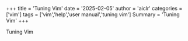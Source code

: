 +++
title = 'Tuning Vim'
date = '2025-02-05'
author = 'aiclr'
categories = ['vim']
tags = ['vim','help','user manual','tuning vim']
Summary = 'Tuning Vim'
+++

Tuning Vim